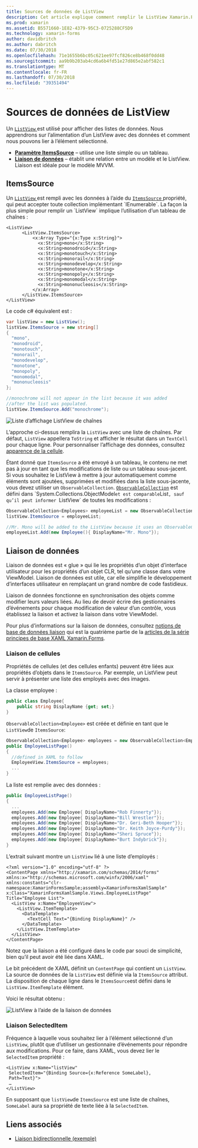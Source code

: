 ```yaml
---
title: Sources de données de ListView
description: Cet article explique comment remplir le ListView Xamarin.Forms avec des données et comment utiliser la liaison de données avec un ListView.
ms.prod: xamarin
ms.assetid: B5571660-1E82-4379-95C3-0725288CF5D9
ms.technology: xamarin-forms
author: davidbritch
ms.author: dabritch
ms.date: 07/30/2018
ms.openlocfilehash: 71e1655b6bc05c621ee97fcf826ce8b468f0dd48
ms.sourcegitcommit: aa9b9b203ab4cd6a6b4fd51e27d865e2abf582c1
ms.translationtype: MT
ms.contentlocale: fr-FR
ms.lasthandoff: 07/30/2018
ms.locfileid: "39351494"
---
```

# <a name="listview-data-sources"></a>Sources de données de ListView

Un [ `ListView` ](xref:Xamarin.Forms.ListView) est utilisé pour afficher des listes de données. Nous apprendrons sur l’alimentation d’un ListView avec des données et comment nous pouvons lier à l’élément sélectionné.

- **[Paramètre ItemsSource](#ItemsSource)**  &ndash; utilise une liste simple ou un tableau.
- **[Liaison de données](#Data_Binding)**  &ndash; établit une relation entre un modèle et le ListView. Liaison est idéale pour le modèle MVVM.

## <a name="itemssource"></a>ItemsSource

Un [ `ListView` ](xref:Xamarin.Forms.ListView) est rempli avec les données à l’aide du [ `ItemsSource` ](xref:Xamarin.Forms.ItemsView`1.ItemsSource) propriété, qui peut accepter toute collection implémentant `IEnumerable`. La façon la plus simple pour remplir un `ListView` implique l’utilisation d’un tableau de chaînes :

```xaml
<ListView>
      <ListView.ItemsSource>
          <x:Array Type="{x:Type x:String}">
            <x:String>mono</x:String>
            <x:String>monodroid</x:String>
            <x:String>monotouch</x:String>
            <x:String>monorail</x:String>
            <x:String>monodevelop</x:String>
            <x:String>monotone</x:String>
            <x:String>monopoly</x:String>
            <x:String>monomodal</x:String>
            <x:String>mononucleosis</x:String>
          </x:Array>
      </ListView.ItemsSource>
</ListView>
```

Le code c# équivalent est :

```csharp
var listView = new ListView();
listView.ItemsSource = new string[]
{
  "mono",
  "monodroid",
  "monotouch",
  "monorail",
  "monodevelop",
  "monotone",
  "monopoly",
  "monomodal",
  "mononucleosis"
};

//monochrome will not appear in the list because it was added
//after the list was populated.
listView.ItemsSource.Add("monochrome");
```

![](data-and-databinding-images/itemssource-simple.png "Liste d’affichage ListView de chaînes")

L’approche ci-dessus remplira la `ListView` avec une liste de chaînes. Par défaut, `ListView` appellera `ToString` et afficher le résultat dans un `TextCell` pour chaque ligne. Pour personnaliser l’affichage des données, consultez [apparence de la cellule](~/xamarin-forms/user-interface/listview/customizing-cell-appearance.md).

Étant donné que `ItemsSource` a été envoyé à un tableau, le contenu ne met pas à jour en tant que les modifications de liste ou un tableau sous-jacent. Si vous souhaitez le ListView à mettre à jour automatiquement comme éléments sont ajoutées, supprimées et modifiées dans la liste sous-jacente, vous devez utiliser un `ObservableCollection`. [`ObservableCollection`](xref:System.Collections.ObjectModel.ObservableCollection`1) est défini dans `System.Collections.ObjectModel` et est comparable `List`, sauf qu’il peut informer `ListView` de toutes les modifications :

```csharp
ObservableCollection<Employees> employeeList = new ObservableCollection<Employess>();
listView.ItemsSource = employeeList;

//Mr. Mono will be added to the ListView because it uses an ObservableCollection
employeeList.Add(new Employee(){ DisplayName="Mr. Mono"});
```

<a name="Data_Binding" />

## <a name="data-binding"></a>Liaison de données
Liaison de données est « glue » qui lie les propriétés d’un objet d’interface utilisateur pour les propriétés d’un objet CLR, tel qu’une classe dans votre ViewModel. Liaison de données est utile, car elle simplifie le développement d’interfaces utilisateur en remplaçant un grand nombre de code fastidieux.

Liaison de données fonctionne en synchronisation des objets comme modifier leurs valeurs liées. Au lieu de devoir écrire des gestionnaires d’événements pour chaque modification de valeur d’un contrôle, vous établissez la liaison et activez la liaison dans votre ViewModel.

Pour plus d’informations sur la liaison de données, consultez [notions de base de données liaison](~/xamarin-forms/xaml/xaml-basics/data-binding-basics.md) qui est la quatrième partie de la [articles de la série principes de base XAML Xamarin.Forms](~/xamarin-forms/xaml/xaml-basics/index.md).

### <a name="binding-cells"></a>Liaison de cellules
Propriétés de cellules (et des cellules enfants) peuvent être liées aux propriétés d’objets dans le `ItemsSource`. Par exemple, un ListView peut servir à présenter une liste des employés avec des images.

La classe employee :

```csharp
public class Employee{
    public string DisplayName {get; set;}
}
```

`ObservableCollection<Employee>` est créée et définie en tant que le `ListView`de `ItemsSource`:

```csharp
ObservableCollection<Employee> employees = new ObservableCollection<Employee>();
public EmployeeListPage()
{
  //defined in XAML to follow
  EmployeeView.ItemsSource = employees;
  ...
}
```

La liste est remplie avec des données :

```csharp
public EmployeeListPage()
{
  ...
  employees.Add(new Employee{ DisplayName="Rob Finnerty"});
  employees.Add(new Employee{ DisplayName="Bill Wrestler"});
  employees.Add(new Employee{ DisplayName="Dr. Geri-Beth Hooper"});
  employees.Add(new Employee{ DisplayName="Dr. Keith Joyce-Purdy"});
  employees.Add(new Employee{ DisplayName="Sheri Spruce"});
  employees.Add(new Employee{ DisplayName="Burt Indybrick"});
}
```

L’extrait suivant montre un `ListView` lié à une liste d’employés :

```xaml
<?xml version="1.0" encoding="utf-8" ?>
<ContentPage xmlns="http://xamarin.com/schemas/2014/forms"
xmlns:x="http://schemas.microsoft.com/winfx/2006/xaml"
xmlns:constants="clr-namespace:XamarinFormsSample;assembly=XamarinFormsXamlSample"
x:Class="XamarinFormsXamlSample.Views.EmployeeListPage"
Title="Employee List">
  <ListView x:Name="EmployeeView">
    <ListView.ItemTemplate>
      <DataTemplate>
        <TextCell Text="{Binding DisplayName}" />
      </DataTemplate>
    </ListView.ItemTemplate>
  </ListView>
</ContentPage>
```

Notez que la liaison a été configuré dans le code par souci de simplicité, bien qu’il peut avoir été liée dans XAML.

Le bit précédent de XAML définit un `ContentPage` qui contient un `ListView`. La source de données de la `ListView` est définie via la `ItemsSource` attribut. La disposition de chaque ligne dans le `ItemsSource`est défini dans le `ListView.ItemTemplate` élément.

Voici le résultat obtenu :

![](data-and-databinding-images/bound-data.png "ListView à l’aide de la liaison de données")

### <a name="binding-selecteditem"></a>Liaison SelectedItem

Fréquence à laquelle vous souhaitez lier à l’élément sélectionné d’un `ListView`, plutôt que d’utiliser un gestionnaire d’événements pour répondre aux modifications. Pour ce faire, dans XAML, vous devez lier le `SelectedItem` propriété :

```xaml
<ListView x:Name="listView"
 SelectedItem="{Binding Source={x:Reference SomeLabel},
 Path=Text}">
 …
</ListView>
```

En supposant que `listView`de `ItemsSource` est une liste de chaînes, `SomeLabel` aura sa propriété de texte liée à la `SelectedItem`.

## <a name="related-links"></a>Liens associés

- [Liaison bidirectionnelle (exemple)](https://developer.xamarin.com/samples/xamarin-forms/UserInterface/ListView/SwitchEntryTwoBinding)
